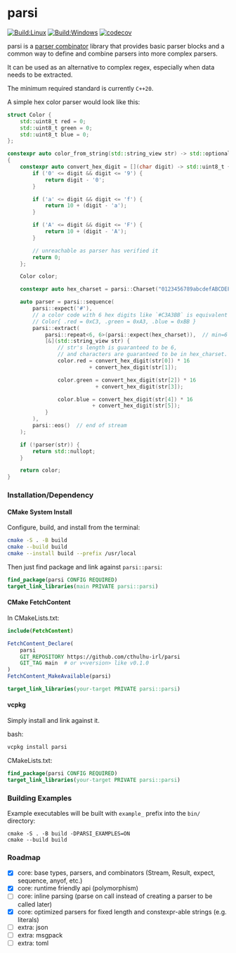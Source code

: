 # parsi

[![Build:Linux](https://github.com/cthulhu-irl/parsi/actions/workflows/linux.yml/badge.svg)](https://github.com/cthulhu-irl/parsi/actions?query=workflow%3ALinux)
[![Build:Windows](https://github.com/cthulhu-irl/parsi/actions/workflows/windows.yml/badge.svg)](https://github.com/cthulhu-irl/parsi/actions?query=workflow%3AWindows)
[![codecov](https://codecov.io/gh/cthulhu-irl/parsi/branch/build/coverage/graph/badge.svg?token=U2QVK5MRNW)](https://codecov.io/gh/cthulhu-irl/parsi)

parsi is a [parser combinator](https://en.wikipedia.org/wiki/Parser_combinator) library that provides basic parser blocks and a common way to define and combine parsers into more complex parsers.

It can be used as an alternative to complex regex, especially when data needs to be extracted.

The minimum required standard is currently `C++20`.

A simple hex color parser would look like this:
```cpp
struct Color {
    std::uint8_t red = 0;
    std::uint8_t green = 0;
    std::uint8_t blue = 0;
};

constexpr auto color_from_string(std::string_view str) -> std::optional<Color>
{
    constexpr auto convert_hex_digit = [](char digit) -> std::uint8_t {
        if ('0' <= digit && digit <= '9') {
            return digit - '0';
        }

        if ('a' <= digit && digit <= 'f') {
            return 10 + (digit - 'a');
        }

        if ('A' <= digit && digit <= 'F') {
            return 10 + (digit - 'A');
        }

        // unreachable as parser has verified it
        return 0;
    };

    Color color;

    constexpr auto hex_charset = parsi::Charset("0123456789abcdefABCDEF");

    auto parser = parsi::sequence(
        parsi::expect('#'),
        // a color code with 6 hex digits like `#C3A3BB` is equivalent to
        // Color{ .red = 0xC3, .green = 0xA3, .blue = 0xBB }
        parsi::extract(
            parsi::repeat<6, 6>(parsi::expect(hex_charset)),  // min=6 and max=6
            [&](std::string_view str) {
                // str's length is guaranteed to be 6,
                // and characters are guaranteed to be in hex_charset.
                color.red = convert_hex_digit(str[0]) * 16
                          + convert_hex_digit(str[1]);

                color.green = convert_hex_digit(str[2]) * 16
                            + convert_hex_digit(str[3]);

                color.blue = convert_hex_digit(str[4]) * 16
                           + convert_hex_digit(str[5]);
            }
        ),
        parsi::eos()  // end of stream
    );

    if (!parser(str)) {
        return std::nullopt;
    }

    return color;
}
```

### Installation/Dependency

#### CMake System Install

Configure, build, and install from the terminal:
```bash
cmake -S . -B build
cmake --build build
cmake --install build --prefix /usr/local
```

Then just find package and link against `parsi::parsi`:
```cmake
find_package(parsi CONFIG REQUIRED)
target_link_libraries(main PRIVATE parsi::parsi)
```

#### CMake FetchContent

In CMakeLists.txt:
```cmake
include(FetchContent)

FetchContent_Declare(
    parsi
    GIT_REPOSITORY https://github.com/cthulhu-irl/parsi
    GIT_TAG main  # or v<version> like v0.1.0
)
FetchContent_MakeAvailable(parsi)

target_link_libraries(your-target PRIVATE parsi::parsi)
```

#### vcpkg

Simply install and link against it.

bash:
```bash
vcpkg install parsi
```

CMakeLists.txt:
```cmake
find_package(parsi CONFIG REQUIRED)
target_link_libraries(your-target PRIVATE parsi::parsi)
```

### Building Examples

Example executables will be built with `example_` prefix into the `bin/` directory:
```
cmake -S . -B build -DPARSI_EXAMPLES=ON
cmake --build build
```

### Roadmap

 - [x] core: base types, parsers, and combinators (Stream, Result, expect, sequence, anyof, etc.)
 - [x] core: runtime friendly api (polymorphism)
 - [ ] core: inline parsing (parse on call instead of creating a parser to be called later)
 - [x] core: optimized parsers for fixed length and constexpr-able strings (e.g. literals)
 - [ ] extra: json
 - [ ] extra: msgpack
 - [ ] extra: toml

